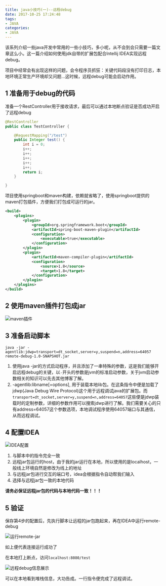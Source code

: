 ```yaml
---
title: java小技巧(一)--远程debug
date: 2017-10-25 17:24:48
tags:
- JAVA
categories:
- JAVA
---
```


该系列介绍一些java开发中常用的一些小技巧，多小呢，从不会到会只需要一篇文章这么小。这一篇介绍如何使用jdk自带的扩展包配合Intellij IDEA实现远程debug。

项目中经常会有出现这样的问题，会令程序员抓狂：关键代码段没有打印日志，本地环境正常生产环境却又问题...这时候，远程debug可能会启动作用。

## 1 准备用于debug的代码

准备一个RestController用于接收请求，最后可以通过本地断点验证是否成功开启了远程debug

```java
@RestController
public class TestController {

    @RequestMapping("/test")
    public Integer test() {
        int i = 0;
        i++;
        i++;
        i++;
        i++;
        i++;
        return i;
    }

}
```

项目使用springboot和maven构建，依赖就省略了，使用springboot提供的maven打包插件，方便我们打包成可运行的jar。

```xml
<build>
    <plugins>
        <plugin>
            <groupId>org.springframework.boot</groupId>
            <artifactId>spring-boot-maven-plugin</artifactId>
            <configuration>
                <executable>true</executable>
            </configuration>
        </plugin>
        <plugin>
            <artifactId>maven-compiler-plugin</artifactId>
            <configuration>
                <source>1.8</source>
                <target>1.8</target>
            </configuration>
        </plugin>
    </plugins>
</build>
```

## 2 使用maven插件打包成jar

![maven插件](http://kirito.iocoder.cn/maven_install.png)

## 3 准备启动脚本

```shell
java -jar -agentlib:jdwp=transport=dt_socket,server=y,suspend=n,address=64057 remote-debug-1.0-SNAPSHOT.jar
```

1. 使用java -jar的方式启动程序，并且添加了一串特殊的参数，这是我们能够开启远程debug的关键，以`-`开头的参数是jvm的标准启动参数，关于jvm启动参数相关的知识可以先去其他博客了解。
2. -agentlib:libname[=options], 用于装载本地lib包。在这条指令中便是加载了jdwp(Java Debug Wire Protocol)这个用于远程调试java的扩展包。而`transport=dt_socket,server=y,suspend=n,address=64057`这些便是jdwp装载时的定制参数，详细的参数作用可以搜索jdwp进行了解。我们需要关心的只有address=64057这个参数选项，本地调试程序使用64057端口与其通信，从而远程调试。

## 4 配置IDEA

![IDEA配置](http://kirito.iocoder.cn/%E8%BF%9C%E7%A8%8Bdebug_idea%E9%85%8D%E7%BD%AE.png)

1. 与脚本中的指令完全一致
2. 远程jar包运行的host，由于我的jar运行在本地，所以使用的是localhost，一般线上环境自然是修改为线上的地址
3. 与远程jar包进行交互的端口号，idea会根据指令自动帮我们输入
4. 选择与远程jar包一致的本地代码

**请务必保证远程jar包的代码与本地代码一致！！！**

## 5 验证

保存第4步的配置后，先执行脚本让远程的jar包跑起来，再在IDEA中运行remote-debug

![运行remote-jar](http://kirito.iocoder.cn/%E8%BF%90%E8%A1%8Cremote.png)

如上便代表连接运行成功了

在本地打上断点，访问`localhost:8080/test`

![远程debug信息展示](http://kirito.iocoder.cn/debug%E4%BF%A1%E6%81%AF%E5%B1%95%E7%A4%BA.png)

可以在本地看到堆栈信息，大功告成。一行指令便完成了远程调试。